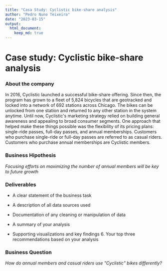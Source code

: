 ```yaml
---
title: "Casa Study: Cyclistic bike-share analysis"
author: "Pedro Nuno Teixeira"
date: "2023-03-15"
output:
  html_document:
    keep_md: true
---
```


# Case study: Cyclistic bike-share analysis

### About the company

In 2016, Cyclistic launched a successful bike-share offering. Since then, the program has grown to a fleet of 5,824 bicycles that are geotracked and locked into a network of 692 stations across Chicago. The bikes can be unlocked from one station and returned to any other station in the system anytime. Until now, Cyclistic's marketing strategy relied on building general awareness and appealing to broad consumer segments. One approach that helped make these things possible was the flexibility of its pricing plans: single-ride passes, full-day passes, and annual memberships. Customers who purchase single-ride or full-day passes are referred to as casual riders. Customers who purchase annual memberships are Cyclistic members.

### Business Hipothesis

*Focusing efforts on maximizing the number of annual members will be key to future growth*

### Deliverables

-   A clear statement of the business task

-   A description of all data sources used

-   Documentation of any cleaning or manipulation of data

-   A summary of your analysis

-   Supporting visualizations and key findings 6. Your top three recommendations based on your analysis

### Business Question

*How do annual members and casual riders use "Cyclistic" bikes differently?*
